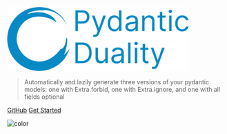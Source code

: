 <img alt="Pydantic Duality" width="420" src="_media/logo_with_text.svg?sanitize=true">

> Automatically and lazily generate three versions of your pydantic models: one with Extra.forbid, one with Extra.ignore, and one with all fields optional

[GitHub](https://github.com/ovsyanka83/pydantic-duality/)
[Get Started](#use-cases)

![color](#f7f7ee)
